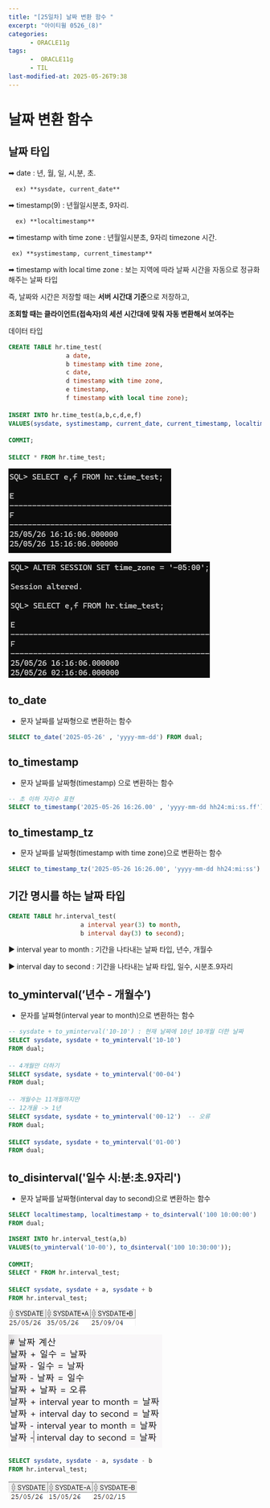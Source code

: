 ```yaml
---
title: "[25일차] 날짜 변환 함수 "
excerpt: "아이티윌 0526_(8)"
categories:
      - ORACLE11g
tags:
      -  ORACLE11g
      - TIL
last-modified-at: 2025-05-26T9:38
---
```


# 날짜 변환 함수

## 날짜 타입

➡ date : 년, 월, 일, 시,분, 초.

      ex) **sysdate, current_date**

➡ timestamp(9) : 년월일시분초, 9자리.

      ex) **localtimestamp**

➡ timestamp with time zone : 년월일시분초, 9자리 timezone 시간.             

     ex) **systimestamp, current_timestamp**

➡ timestamp with local time zone : 보는 지역에 따라 날짜 시간을 자동으로 정규화해주는 날짜 타입 

즉,  날짜와 시간은 저장할 때는 **서버 시간대 기준**으로 저장하고,

**조회할 때는 클라이언트(접속자)의 세션 시간대에 맞춰 자동 변환해서 보여주는**

데이터 타입

```sql
CREATE TABLE hr.time_test(
				a date,
				b timestamp with time zone,
				c date,
				d timestamp with time zone,
				e timestamp,
				f timestamp with local time zone);
                
INSERT INTO hr.time_test(a,b,c,d,e,f)
VALUES(sysdate, systimestamp, current_date, current_timestamp, localtimestamp, localtimestamp);

COMMIT;

SELECT * FROM hr.time_test;
```

![image.png](/assets/20250526/6.png)

![image.png](/assets/20250526/7.png)

## to_date

- 문자 날짜를 날짜형으로 변환하는 함수

```sql
SELECT to_date('2025-05-26' , 'yyyy-mm-dd') FROM dual;
```

## to_timestamp

- 문자 날짜를 날짜형(timestamp) 으로 변환하는 함수

```sql
-- 초 이하 자리수 표현
SELECT to_timestamp('2025-05-26 16:26.00' , 'yyyy-mm-dd hh24:mi:ss.ff') FROM dual;
```

## to_timestamp_tz

- 문자 날짜를 날짜형(timestamp with time zone)으로 변환하는 함수

```sql
SELECT to_timestamp_tz('2025-05-26 16:26.00', 'yyyy-mm-dd hh24:mi:ss') FROM dual;
```

## 기간 명시를 하는 날짜 타입

```sql
CREATE TABLE hr.interval_test(
					a interval year(3) to month,
					b interval day(3) to second);
```

▶️ interval year to month : 기간을 나타내는 날짜 타입, 년수, 개월수

▶️ interval day to second : 기간을 나타내는 날짜 타입, 일수, 시분초.9자리

## to_yminterval(’년수 - 개월수’)

- 문자를 날짜형(interval year to month)으로 변환하는 함수

```sql
-- sysdate + to_yminterval('10-10') : 현재 날짜에 10년 10개월 더한 날짜
SELECT sysdate, sysdate + to_yminterval('10-10')
FROM dual;

-- 4개월만 더하기
SELECT sysdate, sysdate + to_yminterval('00-04')
FROM dual;

-- 개월수는 11개월까지만
-- 12개울 -> 1년
SELECT sysdate, sysdate + to_yminterval('00-12')  -- 오류
FROM dual;

SELECT sysdate, sysdate + to_yminterval('01-00')
FROM dual;
```

## to_disinterval('일수 시:분:초.9자리')

- 문자 날짜를 날짜형(interval day to second)으로 변환하는 함수

```sql
SELECT localtimestamp, localtimestamp + to_dsinterval('100 10:00:00')
FROM dual;
```

```sql
INSERT INTO hr.interval_test(a,b)
VALUES(to_yminterval('10-00'), to_dsinterval('100 10:30:00'));

COMMIT;
SELECT * FROM hr.interval_test;

SELECT sysdate, sysdate + a, sysdate + b
FROM hr.interval_test;
```

![image.png](/assets/20250526/8.png)

![image.png](/assets/20250526/9.png)

```sql
SELECT sysdate, sysdate - a, sysdate - b
FROM hr.interval_test;
```

![image.png](/assets/20250526/10.png)